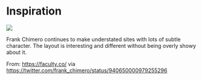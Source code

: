 # Inspiration

![](https://db-feed.s3.amazonaws.com/legacy/Screen_Shot_2017_12_12_at_1_47_55_PM-1513104841283.png)

Frank Chimero continues to make understated sites with lots of subtle character. The layout is interesting and different without being overly showy about it.

From: https://faculty.co/ via https://twitter.com/frank_chimero/status/940650000979255296